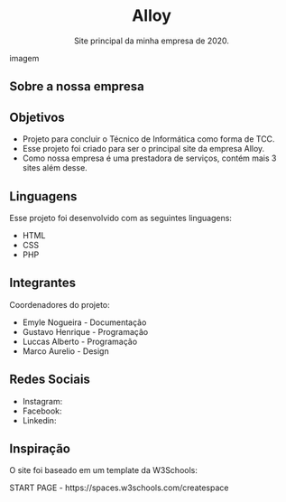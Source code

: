 <h1 align="center">Alloy</h1>
<p align="center">Site principal da minha empresa de 2020.</p>

imagem

## Sobre a nossa empresa

## Objetivos
- Projeto para concluir o Técnico de Informática como forma de TCC.
- Esse projeto foi criado para ser o principal site da empresa Alloy.
- Como nossa empresa é uma prestadora de serviços, contém mais 3 sites além desse.

## Linguagens
Esse projeto foi desenvolvido com as seguintes linguagens:

- HTML
- CSS
- PHP

## Integrantes
Coordenadores do projeto:

- Emyle Nogueira - Documentação
- Gustavo Henrique - Programação
- Luccas Alberto - Programação
- Marco Aurelio - Design

## Redes Sociais
- Instagram:
- Facebook:
- Linkedin:

## Inspiração
<p>O site foi baseado em um template da W3Schools:</p>
<p>START PAGE - https://spaces.w3schools.com/createspace</p>
